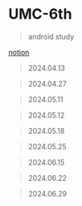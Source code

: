 # UMC-6th
>android study

[notion](https://storm-sunshine-cfa.notion.site/UMC-6th-f509e87b876e42388c020437c2a5ccc6?pvs=4)

>2024.04.13

>2024.04.27

>2024.05.11

>2024.05.12

>2024.05.18

>2024.05.25

>2024.06.15

>2024.06.22

>2024.06.29
